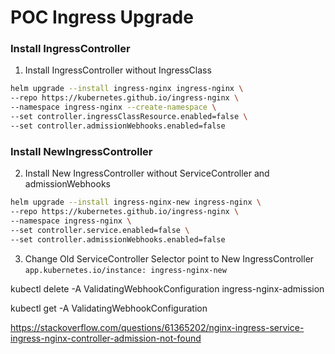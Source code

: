 # POC Ingress Upgrade

### Install IngressController

1. Install IngressController without IngressClass
```bash
helm upgrade --install ingress-nginx ingress-nginx \
--repo https://kubernetes.github.io/ingress-nginx \
--namespace ingress-nginx --create-namespace \
--set controller.ingressClassResource.enabled=false \
--set controller.admissionWebhooks.enabled=false
```

### Install NewIngressController

2. Install New IngressController without ServiceController and admissionWebhooks
```bash
helm upgrade --install ingress-nginx-new ingress-nginx \
--repo https://kubernetes.github.io/ingress-nginx \
--namespace ingress-nginx \
--set controller.service.enabled=false \
--set controller.admissionWebhooks.enabled=false
```


3. Change Old ServiceController Selector point to New IngressController
    `app.kubernetes.io/instance: ingress-nginx-new`



kubectl delete -A ValidatingWebhookConfiguration ingress-nginx-admission

kubectl get -A ValidatingWebhookConfiguration


https://stackoverflow.com/questions/61365202/nginx-ingress-service-ingress-nginx-controller-admission-not-found
